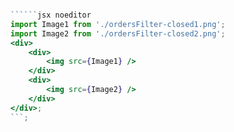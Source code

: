 ```jsx { "file": "./OrdersFilterClosedPage.jsx" }

``````jsx noeditor
import Image1 from './ordersFilter-closed1.png';
import Image2 from './ordersFilter-closed2.png';
<div>
	<div>
		<img src={Image1} />
	</div>
	<div>
		<img src={Image2} />
	</div>
</div>;
```;
